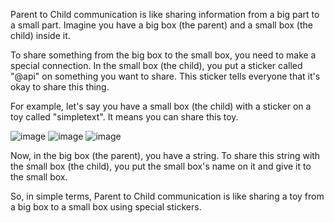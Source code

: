 Parent to Child communication is like sharing information from a big part to a small part. Imagine you have a big box (the parent) and a small box (the child) inside it.

To share something from the big box to the small box, you need to make a special connection. In the small box (the child), you put a sticker called "@api" on something you want to share. This sticker tells everyone that it's okay to share this thing.

For example, let's say you have a small box (the child) with a sticker on a toy called "simpletext". It means you can share this toy.

![image](https://github.com/siddh2/ParentToChildCommunication/assets/68075023/e608b3af-e536-4f56-9a13-20cee945bd23)
![image](https://github.com/siddh2/ParentToChildCommunication/assets/68075023/413386d3-905f-4dd0-b27d-825d11a2b84d)
![image](https://github.com/siddh2/ParentToChildCommunication/assets/68075023/caf5f668-ac61-4763-ade9-6ffe20f6a1bc)


Now, in the big box (the parent), you have a string. To share this string with the small box (the child), you put the small box's name on it and give it to the small box.

So, in simple terms, Parent to Child communication is like sharing a toy from a big box to a small box using special stickers.
